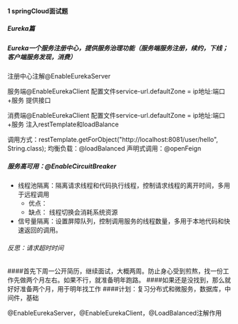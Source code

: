 #### 1 springCloud面试题
##### Eureka篇
##### Eureka一个服务注册中心，提供服务治理功能（服务端服务注册，续约，下线；客户端服务发现，消费）
注册中心注解@EnableEurekaServer

服务端@EnableEurekaClient
配置文件service-url.defaultZone = ip地址:端口+服务
提供接口

消费端@EnableEurekaClient
配置文件service-url.defaultZone = ip地址:端口+服务
注入restTemplate和loadBalance

调用方式：restTemplate.getForObject("http://localhost:8081/user/hello", String.class);
均衡负载：@loadBalanced
声明式调用：@openFeign
##### 服务高可用：@EnableCircuitBreaker
- 线程池隔离：隔离请求线程和代码执行线程，控制请求线程的离开时间，多用于远程调用
  - 优点： 
  - 缺点： 线程切换会消耗系统资源
- 信号量隔离：设置屏障队列，控制调用服务的线程数量，多用于本地代码和快速返回的调用。
###### 反思：请求超时时间


####首先下周一公开简历，继续面试，大概两周。防止身心受到煎熬，找一份工作先做两个月左右。如果不行，就准备明年跑路。
####如果还是没找到，那么就好好准备两个月，用于明年找工作
####计划：复习分布式和微服务，数据库，中间件，基础



@EnableEurekaServer，@EnableEurekaClient，@LoadBalanced注解作用

